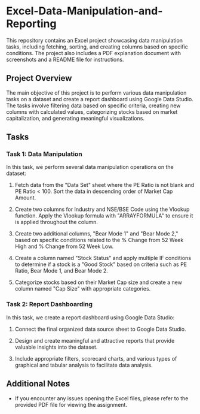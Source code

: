 # Excel-Data-Manipulation-and-Reporting
This repository contains an Excel project showcasing data manipulation tasks, including fetching, sorting, and creating columns based on specific conditions. The project also includes a PDF explanation document with screenshots and a README file for instructions.

## Project Overview

The main objective of this project is to perform various data manipulation tasks on a dataset and create a report dashboard using Google Data Studio. The tasks involve filtering data based on specific criteria, creating new columns with calculated values, categorizing stocks based on market capitalization, and generating meaningful visualizations.

## Tasks

### Task 1: Data Manipulation

In this task, we perform several data manipulation operations on the dataset:

1. Fetch data from the "Data Set" sheet where the PE Ratio is not blank and PE Ratio < 100. Sort the data in descending order of Market Cap Amount.

2. Create two columns for Industry and NSE/BSE Code using the Vlookup function. Apply the Vlookup formula with "ARRAYFORMULA" to ensure it is applied throughout the column.

3. Create two additional columns, "Bear Mode 1" and "Bear Mode 2," based on specific conditions related to the % Change from 52 Week High and % Change from 52 Week Low.

4. Create a column named "Stock Status" and apply multiple IF conditions to determine if a stock is a "Good Stock" based on criteria such as PE Ratio, Bear Mode 1, and Bear Mode 2.

5. Categorize stocks based on their Market Cap size and create a new column named "Cap Size" with appropriate categories.

### Task 2: Report Dashboarding

In this task, we create a report dashboard using Google Data Studio:

1. Connect the final organized data source sheet to Google Data Studio.

2. Design and create meaningful and attractive reports that provide valuable insights into the dataset.

3. Include appropriate filters, scorecard charts, and various types of graphical and tabular analysis to facilitate data analysis.


## Additional Notes

- If you encounter any issues opening the Excel files, please refer to the provided PDF file for viewing the assignment.

